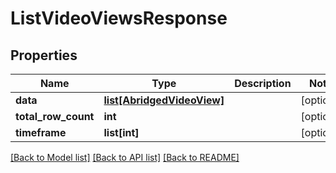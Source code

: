 # ListVideoViewsResponse

## Properties
Name | Type | Description | Notes
------------ | ------------- | ------------- | -------------
**data** | [**list[AbridgedVideoView]**](AbridgedVideoView.md) |  | [optional] 
**total_row_count** | **int** |  | [optional] 
**timeframe** | **list[int]** |  | [optional] 

[[Back to Model list]](../README.md#documentation-for-models) [[Back to API list]](../README.md#documentation-for-api-endpoints) [[Back to README]](../README.md)


